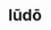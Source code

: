 ---
title: lūdō
meaning: to play
ch: sixteen
pos: verb
inf: ludere
secondppstem: lud
infend: ere
conjugation: third
derivative: ludicrous
f3: yes
f: yes
---